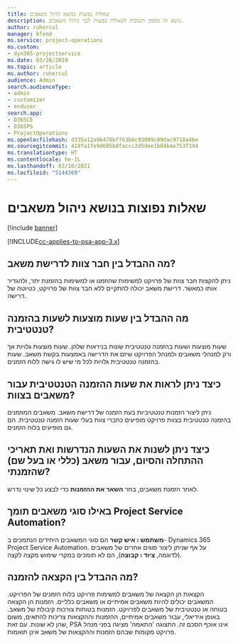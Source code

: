 ```yaml
---
title: שאלות נפוצות בנושא ניהול משאבים
description: נושא זה מספק תשובות לשאלות נפוצות לגבי ניהול משאבים.
author: ruhercul
manager: kfend
ms.service: project-operations
ms.custom:
- dyn365-projectservice
ms.date: 03/28/2019
ms.topic: article
ms.author: ruhercul
audience: Admin
search.audienceType:
- admin
- customizer
- enduser
search.app:
- D365CE
- D365PS
- ProjectOperations
ms.openlocfilehash: d335a12a9b478bff63b6c93809c89dac9718a4be
ms.sourcegitcommit: 418fa1fe9d605b8faccc2d5dee1b04b4e753f194
ms.translationtype: HT
ms.contentlocale: he-IL
ms.lasthandoff: 02/10/2021
ms.locfileid: "5144369"
---
```

# <a name="resource-management-faq"></a>שאלות נפוצות בנושא ניהול משאבים

[!include [banner](../includes/psa-now-project-operations.md)]

[!INCLUDE[cc-applies-to-psa-app-3.x](../includes/cc-applies-to-psa-app-3x.md)]

## <a name="what-is-the-difference-between-a-team-member-and-a-resource-requirement"></a>מה ההבדל בין חבר צוות לדרישת משאב?

ניתן להקצות חבר צוות של פרויקט למשימות שהוזמנו או למשימות בהזמנת יתר, ולהגדיר אותו כמאשר. דרישת משאב יכולה להתקיים ללא חבר צוות של פרויקט, כטיוטה של דרישה. 

## <a name="what-is-the-difference-between-proposed-and-soft-booked-hours"></a>מה ההבדל בין שעות מוצעות לשעות בהזמנה טנטטיבית?

שעות מוצעות ושעות בהזמנה טנטטיבית שונות בניראות שלהן. שעות מוצעות גלויות אך ורק למנהלי משאבים ולמנהל הפרויקט שיזם את הדרישה באמצעות בקשת משאב. שעות בהזמנה טנטטיבית גלויות לכל מי שיש לו גישה ללוח הזמנים.

## <a name="how-can-i-see-the-soft-booked-hours-for-resources-on-a-team"></a>כיצד ניתן לראות את שעות ההזמנה הטנטטיבית עבור משאבים בצוות?

ניתן ליצור הזמנות טנטטיביות בעת הזמנה של דרישת משאב. משאבים המוזמנים בהזמנה טנטטיבית בצוות פרויקט מופיעים כחברי צוות בעלי שעות הזמנה טנטטיבית. הם גם מופיעים בלוח הזמנים.

## <a name="how-do-i-change-the-required-hours-and-the-start-and-end-dates-for-a-resource-generic-or-named-that-i-booked"></a>כיצד ניתן לשנות את השעות הנדרשות ואת תאריכי ההתחלה והסיום, עבור משאב (כללי או בעל שם) שהזמנתי?

לאחר הזמנת משאבים, בחר **השאר את ההזמנות** כדי לבצע כל שינוי נדרש.

## <a name="what-resources-types-does-project-service-automation-support"></a>באילו סוגי משאבים תומך Project Service Automation?

**משתמש** ו **איש קשר** הם סוגי המשאבים היחידים הנתמכים ב- Dynamics 365 Project Service Automation. על אף שניתן ליצור סוגים אחרים של משאבים (לדוגמה, **ציוד** ו **קבוצה**), הם לא תומכים במקרי שימוש מקצה לקצה.

## <a name="what-is-the-difference-between-an-assignment-and-a-booking"></a>מה ההבדל בין הקצאה להזמנה?

הקצאות הן הקצאה של משאבים למשימות פרויקט בלוח הזמנים של הפרויקט. המשאבים יכולים להיות משאבים אמיתיים או משאבים כלליים. הזמנות הן הקצאה בטוחה או טנטטיבית של משאבים לפרויקט. הזמנות בטוחות צורכות קיבולת של משאב. באופן אידיאלי, עבור משאבים אמיתיים, ההזמנות וההקצאות צריכות להתאים, משום שהן לא שונות. עם זאת, PSA אינו אוכף הסכם זה. התצוגה 'התאמה' מציגה בפני מנהל פרויקט מקומות שבהם הזמנות וההקצאות של משאב אינן תואמות.
